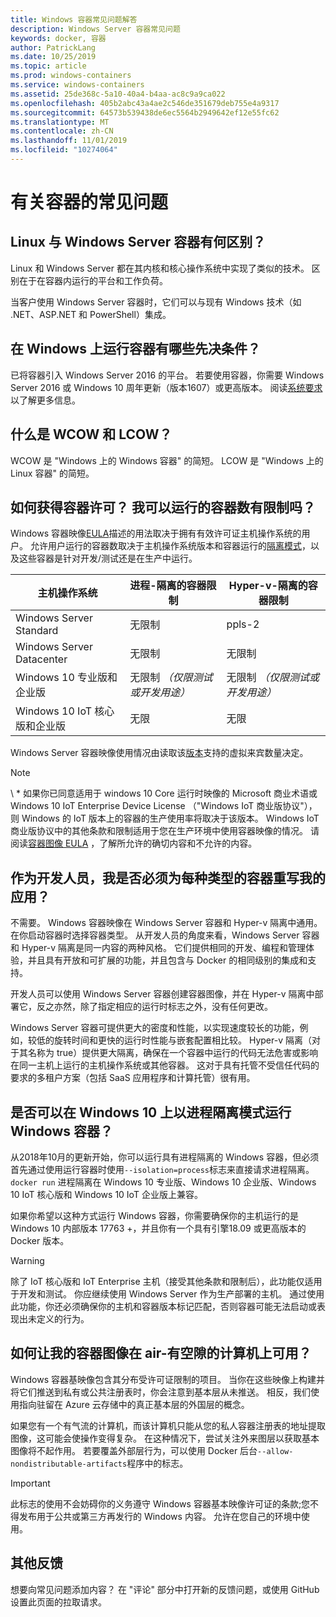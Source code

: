 ```yaml
---
title: Windows 容器常见问题解答
description: Windows Server 容器常见问题
keywords: docker, 容器
author: PatrickLang
ms.date: 10/25/2019
ms.topic: article
ms.prod: windows-containers
ms.service: windows-containers
ms.assetid: 25de368c-5a10-40a4-b4aa-ac8c9a9ca022
ms.openlocfilehash: 405b2abc43a4ae2c546de351679deb755e4a9317
ms.sourcegitcommit: 64573b539438de6ec5564b2949642ef12e55fc62
ms.translationtype: MT
ms.contentlocale: zh-CN
ms.lasthandoff: 11/01/2019
ms.locfileid: "10274064"
---
```

# <a name="frequently-asked-questions-about-containers"></a>有关容器的常见问题

## <a name="whats-the-difference-between-linux-and-windows-server-containers"></a>Linux 与 Windows Server 容器有何区别？

Linux 和 Windows Server 都在其内核和核心操作系统中实现了类似的技术。 区别在于在容器内运行的平台和工作负荷。  

当客户使用 Windows Server 容器时，它们可以与现有 Windows 技术（如 .NET、ASP.NET 和 PowerShell）集成。

## <a name="what-are-the-prerequisites-for-running-containers-on-windows"></a>在 Windows 上运行容器有哪些先决条件？

已将容器引入 Windows Server 2016 的平台。 若要使用容器，你需要 Windows Server 2016 或 Windows 10 周年更新（版本1607）或更高版本。 阅读[系统要求](../deploy-containers/system-requirements.md)以了解更多信息。

## <a name="what-are-wcow-and-lcow"></a>什么是 WCOW 和 LCOW？

WCOW 是 "Windows 上的 Windows 容器" 的简短。 LCOW 是 "Windows 上的 Linux 容器" 的简短。

## <a name="how-are-containers-licensed-is-there-a-limit-to-the-number-of-containers-i-can-run"></a>如何获得容器许可？ 我可以运行的容器数有限制吗？

Windows 容器映像[EULA](../images-eula.md)描述的用法取决于拥有有效许可证主机操作系统的用户。 允许用户运行的容器数取决于主机操作系统版本和容器运行的[隔离模式](../manage-containers/hyperv-container.md)，以及这些容器是针对开发/测试还是在生产中运行。

|主机操作系统                                                         |进程-隔离的容器限制                   |Hyper-v-隔离的容器限制                   |
|----------------------------------------------------------------|---------------------------------------------------|---------------------------------------------------|
|Windows Server Standard                                         |无限制                                          |ppls-2                                                  |
|Windows Server Datacenter                                       |无限制                                          |无限制                                          |
|Windows 10 专业版和企业版                                   |无限制 *（仅限测试或开发用途）*|无限制 *（仅限测试或开发用途）*|
|Windows 10 IoT 核心版和企业版                             |无限                                         |无限                                          |

Windows Server 容器映像使用情况由读取该[版本](/windows-server/get-started-19/editions-comparison-19.md)支持的虚拟来宾数量决定。 <br/>

>[!NOTE]
>\ * 如果你已同意适用于 windows 10 Core 运行时映像的 Microsoft 商业术语或 Windows 10 IoT Enterprise Device License （"Windows IoT 商业版协议"），则 Windows 的 IoT 版本上的容器的生产使用率将取决于该版本。 Windows IoT 商业版协议中的其他条款和限制适用于您在生产环境中使用容器映像的情况。 请阅读[容器图像 EULA](../images-eula.md) ，了解所允许的确切内容和不允许的内容。

## <a name="as-a-developer-do-i-have-to-rewrite-my-app-for-each-type-of-container"></a>作为开发人员，我是否必须为每种类型的容器重写我的应用？

不需要。 Windows 容器映像在 Windows Server 容器和 Hyper-v 隔离中通用。 在你启动容器时选择容器类型。 从开发人员的角度来看，Windows Server 容器和 Hyper-v 隔离是同一内容的两种风格。 它们提供相同的开发、编程和管理体验，并且具有开放和可扩展的功能，并且包含与 Docker 的相同级别的集成和支持。

开发人员可以使用 Windows Server 容器创建容器图像，并在 Hyper-v 隔离中部署它，反之亦然，除了指定相应的运行时标志之外，没有任何更改。

Windows Server 容器可提供更大的密度和性能，以实现速度较长的功能，例如，较低的旋转时间和更快的运行时性能与嵌套配置相比较。 Hyper-v 隔离（对于其名称为 true）提供更大隔离，确保在一个容器中运行的代码无法危害或影响在同一主机上运行的主机操作系统或其他容器。 这对于具有托管不受信任代码的要求的多租户方案（包括 SaaS 应用程序和计算托管）很有用。

## <a name="can-i-run-windows-containers-in-process-isolated-mode-on-windows-10"></a>是否可以在 Windows 10 上以进程隔离模式运行 Windows 容器？

从2018年10月的更新开始，你可以运行具有进程隔离的 Windows 容器，但必须首先通过使用运行容器时使用`--isolation=process`标志来直接请求进程隔离。 `docker run` 进程隔离在 Windows 10 专业版、Windows 10 企业版、Windows 10 IoT 核心版和 Windows 10 IoT 企业版上兼容。

如果你希望以这种方式运行 Windows 容器，你需要确保你的主机运行的是 Windows 10 内部版本 17763 +，并且你有一个具有引擎18.09 或更高版本的 Docker 版本。

> [!WARNING]
> 除了 IoT 核心版和 IoT Enterprise 主机（接受其他条款和限制后），此功能仅适用于开发和测试。 你应继续使用 Windows Server 作为生产部署的主机。 通过使用此功能，你还必须确保你的主机和容器版本标记匹配，否则容器可能无法启动或表现出未定义的行为。

## <a name="how-do-i-make-my-container-images-available-on-air-gapped-machines"></a>如何让我的容器图像在 air-有空隙的计算机上可用？

Windows 容器基映像包含其分布受许可证限制的项目。 当你在这些映像上构建并将它们推送到私有或公共注册表时，你会注意到基本层从未推送。 相反，我们使用指向驻留在 Azure 云存储中的真正基本层的外国层的概念。

如果您有一个有气流的计算机，而该计算机只能从您的私人容器注册表的地址提取图像，这可能会使操作变得复杂。 在这种情况下，尝试关注外来图层以获取基本图像将不起作用。 若要覆盖外部层行为，可以使用 Docker 后台`--allow-nondistributable-artifacts`程序中的标志。

> [!IMPORTANT]
> 此标志的使用不会妨碍你的义务遵守 Windows 容器基本映像许可证的条款;您不得发布用于公共或第三方再发行的 Windows 内容。 允许在您自己的环境中使用。

## <a name="additional-feedback"></a>其他反馈

想要向常见问题添加内容？ 在 "评论" 部分中打开新的反馈问题，或使用 GitHub 设置此页面的拉取请求。
